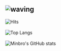 ![waving](https://capsule-render.vercel.app/api?type=waving&height=200&text=Minbro's+GitHub&animation=fadeIn&fontSize=50&fontAlignY=40&fontColor=ffffff&color=6994CDEE)  
--
![Hits](https://hits.seeyoufarm.com/api/count/incr/badge.svg?url=https%3A%2F%2Fgithub.com%2Fminbrotherkim&count_bg=%236994CDEE&title_bg=%23555555&icon=&icon_color=%23E7E7E7&title=%EB%B0%A9%EB%AC%B8%EC%9E%90%EC%88%98&edge_flat=false)  
<br />
![Top Langs](https://github-readme-stats.vercel.app/api/top-langs/?username=minbrotherkim&layout=compact)  
<br />
![Minbro's GitHub stats](https://github-readme-stats.vercel.app/api?username=minbrotherkim&include_all_commits=true&show_icons=true&bg_color=00000000)

<!--
**minbrotherkim/minbrotherkim** is a ✨ _special_ ✨ repository because its `README.md` (this file) appears on your GitHub profile.

Here are some ideas to get you started:

- 🔭 I’m currently working on ...
- 🌱 I’m currently learning ...
- 👯 I’m looking to collaborate on ...
- 🤔 I’m looking for help with ...
- 💬 Ask me about ...
- 📫 How to reach me: ...
- 😄 Pronouns: ...
- ⚡ Fun fact: ...
-->
